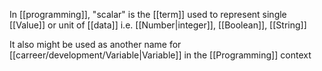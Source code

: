In [[programming]], "scalar" is the [[term]] used to represent single [[Value]] or unit of [[data]] i.e. [[Number|integer]], [[Boolean]], [[String]]

It also might be used as another name for [[carreer/development/Variable|Variable]] in the [[Programming]] context
